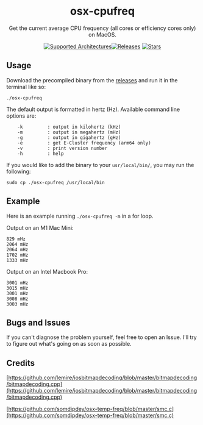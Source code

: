<h1 align="center">osx-cpufreq</h1>

<p align="center">
    Get the current average CPU frequency (all cores or efficiency cores only) on MacOS.
</p>
<p align="center">
            <a href="https://github.com/BitesPotatoBacks/osx-cpufreq/releases"><img alt="Supported Architectures" src="https://img.shields.io/badge/architectures-Apple_Silicon,_Intel-default.svg"/></a><a href="https://github.com/BitesPotatoBacks/osx-cpufreq/releases"><img alt="Releases" src="https://img.shields.io/github/release/BitesPotatoBacks/osx-cpufreq.svg"/></a> <a href="https://github.com/BitesPotatoBacks/osx-cpufreq/stargazers"><img alt="Stars" src="https://img.shields.io/github/stars/BitesPotatoBacks/osx-cpufreq.svg"/></a>
    <br>
</p>

## Usage
Download the precompiled binary from the [releases](https://github.com/BitesPotatoBacks/osx-cpufreq/releases) and run it in the terminal like so:
```
./osx-cpufreq
```

The default output is formatted in hertz (Hz). Available command line options are:
```
    -k         : output in kilohertz (kHz)
    -m         : output in megahertz (mHz)
    -g         : output in gigahertz (gHz)
    -e         : get E-Cluster frequency (arm64 only)
    -v         : print version number
    -h         : help
```
If you would like to add the binary to your `usr/local/bin/`, you may run the following:
```
sudo cp ./osx-cpufreq /usr/local/bin
```

## Example

Here is an example running `./osx-cpufreq -m` in a for loop.

Output on an M1 Mac Mini:
```
829 mHz
2064 mHz
2064 mHz
1702 mHz
1333 mHz
```
Output on an Intel Macbook Pro:
```
3001 mHz
3015 mHz
3001 mHz
3008 mHz
3003 mHz
```

## Bugs and Issues
If you can't diagnose the problem yourself, feel free to open an Issue. I'll try to figure out what's going on as soon as possible.

## Credits
[https://github.com/lemire/iosbitmapdecoding/blob/master/bitmapdecoding/bitmapdecoding.cpp](https://github.com/lemire/iosbitmapdecoding/blob/master/bitmapdecoding/bitmapdecoding.cpp)

[https://github.com/somdipdey/osx-temp-freq/blob/master/smc.c](https://github.com/somdipdey/osx-temp-freq/blob/master/smc.c)

